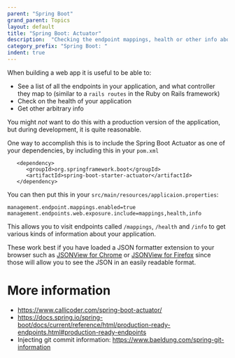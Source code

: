 ```yaml
---
parent: "Spring Boot"
grand_parent: Topics
layout: default
title: "Spring Boot: Actuator"
description:  "Checking the endpoint mappings, health or other info about your Spring Boot app"
category_prefix: "Spring Boot: "
indent: true
---
```


When building a web app it is useful to be able to:
* See a list of all the endpoints in your application, and what controller they map to (similar to a `rails routes` in the Ruby on Rails framework)
* Check on the health of your application
* Get other arbitrary info 

You might *not* want to do this with a production version of the application, but during development, it is quite reasonable.

One way to accomplish this is to include the Spring Boot Actuator as one of your dependencies, by including this in your `pom.xml`

```
   <dependency>
      <groupId>org.springframework.boot</groupId>
      <artifactId>spring-boot-starter-actuator</artifactId>
   </dependency>
```                

You can then put this in your `src/main/resources/applicaion.properties`:

```
management.endpoint.mappings.enabled=true
management.endpoints.web.exposure.include=mappings,health,info
```

This allows you to visit endpoints called `/mappings`, `/health` and `/info` to get various kinds of information about your application.

These work best if you have loaded a JSON formatter extension to your browser such as
[JSONView for Chrome](https://chrome.google.com/webstore/detail/jsonview/chklaanhfefbnpoihckbnefhakgolnmc) 
or [JSONView for Firefox](https://addons.mozilla.org/en-US/firefox/addon/jsonview/)
since those will allow you to see the JSON in an easily readable format.

# More information

* <https://www.callicoder.com/spring-boot-actuator/>
* <https://docs.spring.io/spring-boot/docs/current/reference/html/production-ready-endpoints.html#production-ready-endpoints>
* Injecting git commit information: <https://www.baeldung.com/spring-git-information>
